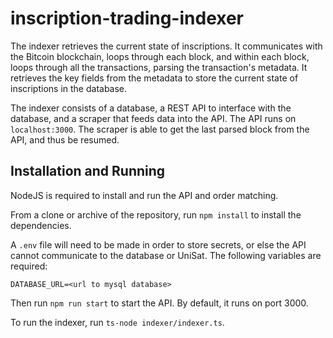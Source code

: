 # inscription-trading-indexer

The indexer retrieves the current state of inscriptions. It communicates with the Bitcoin blockchain, loops through each block, and within each block, loops through all the transactions, parsing the transaction's metadata. It retrieves the key fields from the metadata to store the current state of inscriptions in the database.

The indexer consists of a database, a REST API to interface with the database, and a scraper that feeds data into the API. The API runs on `localhost:3000`. The scraper is able to get the last parsed block from the API, and thus be resumed.

## Installation and Running

NodeJS is required to install and run the API and order matching.

From a clone or archive of the repository, run `npm install` to install the
dependencies. 

A `.env` file will need to be made in order to store secrets, or else the API
cannot communicate to the database or UniSat. The following variables are required:

```
DATABASE_URL=<url to mysql database>
```

Then run `npm run start` to start the API. By default, it runs
on port 3000.

To run the indexer, run `ts-node indexer/indexer.ts`.
